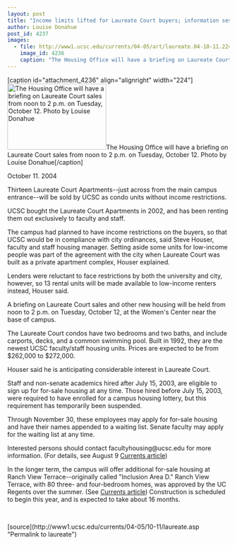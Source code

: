 ```yaml
---
layout: post
title: "Income limits lifted for Laureate Court buyers; information session scheduled"
author: Louise Donahue
post_id: 4237
images:
  - file: http://www1.ucsc.edu/currents/04-05/art/laureate.04-10-11.224.jpg
    image_id: 4236
    caption: "The Housing Office will have a briefing on Laureate Court sales from noon to 2 p.m. on Tuesday, October 12. Photo by Louise Donahue"
---
```


[caption id="attachment_4236" align="alignright" width="224"]<a href="http://localhost/mysite/wp-content/uploads/2003/07/laureate.04-10-11.224.jpg"><img class="size-full wp-image-4236" src="http://localhost/mysite/wp-content/uploads/2003/07/laureate.04-10-11.224.jpg" alt="The Housing Office will have a briefing on Laureate Court sales from noon to 2 p.m. on Tuesday, October 12. Photo by Louise Donahue" width="224" height="149" /></a>The Housing Office will have a briefing on Laureate Court sales from noon to 2 p.m. on Tuesday, October 12. Photo by Louise Donahue[/caption]
<a name="content" id="content"></a>
<p>
  October 11. 2004
</p>
<p>
  Thirteen Laureate Court Apartments--just across from the main campus entrance--will be sold by UCSC as condo units without income restrictions.
</p>
<p>
  UCSC bought the Laureate Court Apartments in 2002, and has been renting them out exclusively to faculty and staff.
</p>
<p>
  The campus had planned to have income restrictions on the buyers, so that UCSC would be in compliance with city ordinances, said Steve Houser, faculty and staff housing manager. Setting aside some units for low-income people was part of the agreement with the city when Laureate Court was built as a private apartment complex, Houser explained.<br>
</p>
<p>
  Lenders were reluctant to face restrictions by both the university and city, however, so 13 rental units will be made available to low-income renters instead, Houser said.<br>
</p>
<p>
  A briefing on Laureate Court sales and other new housing will be held from noon to 2 p.m. on Tuesday, October 12, at the Women's Center near the base of campus.<br>
</p>
<p>
  The Laureate Court condos have two bedrooms and two baths, and include carports, decks, and a common swimming pool. Built in 1992, they are the newest UCSC faculty/staff housing units. Prices are expected to be from $262,000 to $272,000.<br>
</p>
<p>
  Houser said he is anticipating considerable interest in Laureate Court.<br>
</p>
<p>
  Staff and non-senate academics hired after July 15, 2003, are eligible to sign up for for-sale housing at any time. Those hired before July 15, 2003, were required to have enrolled for a campus housing lottery, but this requirement has temporarily been suspended.<br>
</p>
<p>
  Through November 30, these employees may apply for for-sale housing and have their names appended to a waiting list. Senate faculty may apply for the waiting list at any time.<br>
</p>
<p>
  Interested persons should contact facultyhousing@ucsc.edu for more information. (For details, see August 9 <a href="http://currents.ucsc.edu/04-05/08-09/housing.html">Currents article</a>)<br>
</p>
<p>
  In the longer term, the campus will offer additional for-sale housing at Ranch View Terrace--originally called "Inclusion Area D." Ranch View Terrace, with 80 three- and four-bedroom homes, was approved by the UC Regents over the summer. (See <a href="http://currents.ucsc.edu/04-05/07-26/morenews.htm">Currents article</a>) Construction is scheduled to begin this year, and is expected to take about 16 months.
</p><br>
<form>

</form>
<p>

</p>
[source](http://www1.ucsc.edu/currents/04-05/10-11/laureate.asp "Permalink to laureate")
